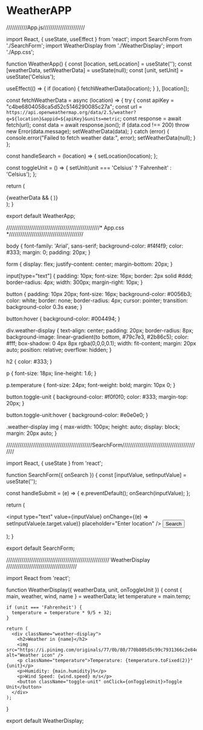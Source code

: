 # WeatherAPP

///////////App.js//////////////////////

import React, { useState, useEffect } from 'react';
import SearchForm from './SearchForm';
import WeatherDisplay from './WeatherDisplay';
import './App.css';

function WeatherApp() {
  const [location, setLocation] = useState('');
  const [weatherData, setWeatherData] = useState(null);
  const [unit, setUnit] = useState('Celsius');

  useEffect(() => {
    if (location) {
      fetchWeatherData(location);
    }
  }, [location]);

  const fetchWeatherData = async (location) => {
    try {
      const apiKey = "c4be6804058ca5d52c5146290085c27a";
      const url = `https://api.openweathermap.org/data/2.5/weather?q=${location}&appid=${apiKey}&units=metric`;
      const response = await fetch(url);
      const data = await response.json();
      if (data.cod !== 200) throw new Error(data.message);
      setWeatherData(data);
    } catch (error) {
      console.error("Failed to fetch weather data:", error);
      setWeatherData(null); 
    }
  };

  const handleSearch = (location) => {
    setLocation(location);
  };

  const toggleUnit = () => {
    setUnit(unit === 'Celsius' ? 'Fahrenheit' : 'Celsius');
  };

  return (
    <div>
      <SearchForm onSearch={handleSearch} />
      {weatherData && (
        <WeatherDisplay
          weatherData={weatherData}
          unit={unit}
          onToggleUnit={toggleUnit}
        />
      )}
    </div>
  );
}

export default WeatherApp;


/////////////////////////////////////////////////* App.css *///////////////////////////////////////


body {
  font-family: 'Arial', sans-serif;
  background-color: #f4f4f9;
  color: #333;
  margin: 0;
  padding: 20px;
}

form {
  display: flex;
  justify-content: center;
  margin-bottom: 20px;
}

input[type="text"] {
  padding: 10px;
  font-size: 16px;
  border: 2px solid #ddd;
  border-radius: 4px;
  width: 300px;
  margin-right: 10px;
}

button {
  padding: 10px 20px;
  font-size: 16px;
  background-color: #0056b3;
  color: white;
  border: none;
  border-radius: 4px;
  cursor: pointer;
  transition: background-color 0.3s ease;
}

button:hover {
  background-color: #004494;
}

div.weather-display {
  text-align: center;
  padding: 20px;
  border-radius: 8px;
  background-image: linear-gradient(to bottom, #79c7e3, #2b86c5);
  color: #fff; 
  box-shadow: 0 4px 8px rgba(0,0,0,0.1);
  width: fit-content;
  margin: 20px auto;
  position: relative; 
  overflow: hidden;
}

h2 {
  color: #333;
}

p {
  font-size: 18px;
  line-height: 1.6;
}

p.temperature {
  font-size: 24px;
  font-weight: bold;
  margin: 10px 0;
}

button.toggle-unit {
  background-color: #f0f0f0;
  color: #333;
  margin-top: 20px;
}

button.toggle-unit:hover {
  background-color: #e0e0e0;
}

.weather-display img {
  max-width: 100px; 
  height: auto; 
  display: block;
  margin: 20px auto; 
}



/////////////////////////////////////////////SearchForm//////////////////////////////////////////

import React, { useState } from 'react';

function SearchForm({ onSearch }) {
  const [inputValue, setInputValue] = useState('');

  const handleSubmit = (e) => {
    e.preventDefault();
    onSearch(inputValue);
  };

  return (
    <form onSubmit={handleSubmit}>
      <input
        type="text"
        value={inputValue}
        onChange={(e) => setInputValue(e.target.value)}
        placeholder="Enter location"
      />
      <button type="submit">Search</button>
    </form>
  );
}

export default SearchForm;

////////////////////////////////////////////////////// WeatherDisplay /////////////////////////////////////

import React from 'react';


function WeatherDisplay({ weatherData, unit, onToggleUnit }) {
    const { main, weather, wind, name } = weatherData;
    let temperature = main.temp;
    
    if (unit === 'Fahrenheit') {
      temperature = temperature * 9/5 + 32;
    }

    return (
      <div className="weather-display">
        <h2>Weather in {name}</h2>
        <img src="https://i.pinimg.com/originals/77/0b/80/770b805d5c99c7931366c2e84e88f251.png" alt="Weather icon" />
        <p className="temperature">Temperature: {temperature.toFixed(2)}°{unit}</p>
        <p>Humidity: {main.humidity}%</p>
        <p>Wind Speed: {wind.speed} m/s</p>
        <button className="toggle-unit" onClick={onToggleUnit}>Toggle Unit</button>
      </div>
    );
  }
  
export default WeatherDisplay;


